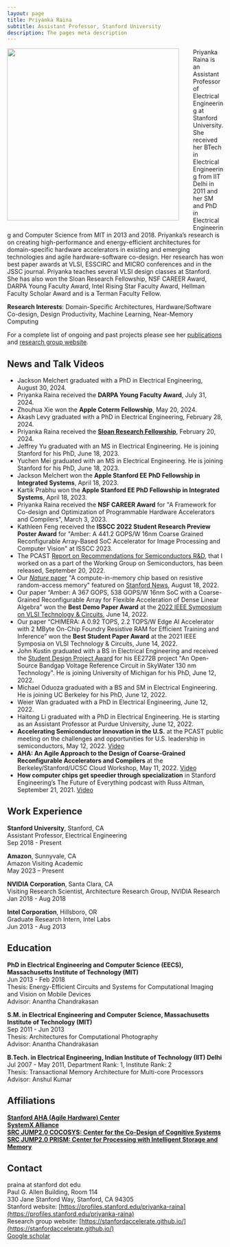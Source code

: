 ```yaml
---
layout: page
title: Priyanka Raina
subtitle: Assistant Professor, Stanford University
description: The pages meta description
---
```


<img src="/assets/images/priyanka-raina.jpeg" width="400" align="left" style="padding-right: 30px; padding-bottom: 20px;"> Priyanka Raina is an Assistant Professor of Electrical Engineering at Stanford University. She received her BTech in Electrical Engineering from IIT Delhi in 2011 and her SM and PhD in Electrical Engineering and Computer Science from MIT in 2013 and 2018. Priyanka’s research is on creating high-performance and energy-efficient architectures for domain-specific hardware accelerators in existing and emerging technologies and agile hardware-software co-design. Her research has won best paper awards at VLSI, ESSCIRC and MICRO conferences and in the JSSC journal. Priyanka teaches several VLSI design classes at Stanford. She has also won the Sloan Research Fellowship, NSF CAREER Award, DARPA Young Faculty Award, Intel Rising Star Faculty Award, Hellman Faculty Scholar Award and is a Terman Faculty Fellow.

**Research Interests**: Domain-Specific Architectures, Hardware/Software Co-design, Design Productivity, Machine Learning, Near-Memory Computing

For a complete list of ongoing and past projects please see her [publications](https://priyanka-raina.github.io/publications/) and [research group website](https://stanfordaccelerate.github.io/).

## News and Talk Videos   
- Jackson Melchert graduated with a PhD in Electrical Engineering, August 30, 2024.
- Priyanka Raina received the **DARPA Young Faculty Award**, July 31, 2024.
- Zhouhua Xie won the **Apple Coterm Fellowship**, May 20, 2024.
- Akash Levy graduated with a PhD in Electrical Engineering, February 28, 2024.
- Priyanka Raina received the [**Sloan Research Fellowship**](https://sloan.org/fellowships/2024-Fellows), February 20, 2024.
- Jeffrey Yu graduated with an MS in Electrical Engineering. He is joining Stanford for his PhD, June 18, 2023.
- Yuchen Mei graduated with an MS in Electrical Engineering. He is joining Stanford for his PhD, June 18, 2023.
- Jackson Melchert won the **Apple Stanford EE PhD Fellowship in Integrated Systems**, April 18, 2023.    
- Kartik Prabhu won the **Apple Stanford EE PhD Fellowship in Integrated Systems**, April 18, 2023.    
- Priyanka Raina received the **NSF CAREER Award** for "A Framework for Co-design and Optimization of Programmable Hardware Accelerators and Compilers", March 3, 2023.    
- Kathleen Feng received the **ISSCC 2022 Student Research Preview Poster Award** for "Amber: A 441.2 GOPS/W 16nm Coarse Grained Reconfigurable Array-Based SoC Accelerator for Image Processing and Computer Vision" at ISSCC 2023.   
- The PCAST [Report on Recommendations for Semiconductors R&D](https://www.whitehouse.gov/pcast/documents-reports/), that I worked on as a part of the Working Group on Semiconductors, has been released, September 20, 2022.    
- Our [*Nature* paper](https://www.nature.com/articles/s41586-022-04992-8) "A compute-in-memory chip based on resistive random-access memory" featured on [Stanford News](https://news.stanford.edu/2022/08/18/new-chip-ramps-ai-computing-efficiency/), August 18, 2022.     
- Our paper “Amber: A 367 GOPS, 538 GOPS/W 16nm SoC with a Coarse-Grained Reconfigurable Array for Flexible Acceleration of Dense Linear Algebra” won the **Best Demo Paper Award** at the [2022 IEEE Symposium on VLSI Technology & Circuits](https://mobile.twitter.com/VLSI_2022/status/1536825690196217856), June 14, 2022.    
- Our paper “CHIMERA: A 0.92 TOPS, 2.2 TOPS/W Edge AI Accelerator with 2 MByte On-Chip Foundry Resistive RAM for Efficient Training and Inference” won the **Best Student Paper Award** at the 2021 IEEE Symposia on VLSI Technology & Circuits, June 14, 2022.   
- John Kustin graduated with a BS in Electrical Engineering and received the [Student Design Project Award](https://ee.stanford.edu/news/2022/june/2022-student-faculty-awards) for his EE272B project "An Open-Source Bandgap Voltage Reference Circuit in SkyWater 130 nm Technology". He is joining University of Michigan for his PhD, June 12, 2022.
- Michael Oduoza graduated with a BS and SM in Electrical Engineering. He is joining UC Berkeley for his PhD, June 12, 2022.
- Weier Wan graduated with a PhD in Electrical Engineering, June 12, 2022.
- Haitong Li graduated with a PhD in Electrical Engineering. He is starting as an Assistant Professor at Purdue University, June 12, 2022. 
- **Accelerating Semiconductor Innovation in the U.S.** at the PCAST public meeting on the challenges and opportunities for U.S. leadership in semiconductors, May 12, 2022. [Video](https://www.whitehouse.gov/pcast/meetings/2022-meetings/)
- **AHA: An Agile Approach to the Design of Coarse-Grained Reconfigurable Accelerators and Compilers** at the Berkeley/Stanford/UCSC Cloud Workshop, May 11, 2022. [Video](https://vimeo.com/showcase/9529523)
- **How computer chips get speedier through specialization** in Stanford Engineering’s The Future of Everything podcast with Russ Altman, September 21, 2021. [Video](https://youtu.be/UgmKLm4U1II)

## Work Experience

**Stanford University**, Stanford, CA    
Assistant Professor, Electrical Engineering  
Sep 2018 - Present  

**Amazon**, Sunnyvale, CA    
Amazon Visiting Academic    
May 2023 – Present    

**NVIDIA Corporation**, Santa Clara, CA    
Visiting Research Scientist, Architecture Research Group, NVIDIA Research  
Jan 2018 - Aug 2018  

**Intel Corporation**, Hillsboro, OR    
Graduate Research Intern, Intel Labs    
Jun 2013 - Aug 2013     

## Education

**PhD in Electrical Engineering and Computer Science (EECS), Massachusetts Institute of Technology (MIT)**  
Jun 2013 - Feb 2018  
Thesis: Energy-Efficient Circuits and Systems for Computational Imaging and Vision on Mobile Devices  
Advisor: Anantha Chandrakasan   

**S.M. in Electrical Engineering and Computer Science, Massachusetts Institute of Technology (MIT)**  
Sep 2011 - Jun 2013  
Thesis: Architectures for Computational Photography  
Advisor: Anantha Chandrakasan  

**B.Tech. in Electrical Engineering, Indian Institute of Technology (IIT) Delhi**  
Jul 2007 - May 2011, Department Rank: 1, Institute Rank: 2   
Thesis: Transactional Memory Architecture for Multi-core Processors  
Advisor: Anshul Kumar  

## Affiliations
**[Stanford AHA (Agile Hardware) Center](https://aha.stanford.edu/)**  
**[SystemX Alliance](https://systemx.stanford.edu/)**        
**[SRC JUMP2.0 COCOSYS: Center for the Co-Design of Cognitive Systems](https://www.src.org/program/jump2/cocosys/)**     
**[SRC JUMP2.0 PRISM: Center for Processing with Intelligent Storage and Memory](https://www.src.org/program/jump2/prism/)**     

## Contact
praina at stanford dot edu  
Paul G. Allen Building, Room 114  
330 Jane Stanford Way, Stanford, CA 94305  
Stanford website: [https://profiles.stanford.edu/priyanka-raina](https://profiles.stanford.edu/priyanka-raina)  
Research group website: [https://stanfordaccelerate.github.io/](https://stanfordaccelerate.github.io/)  
[Google scholar](https://scholar.google.com/citations?user=rx_hNNEAAAAJ&hl=en)  
